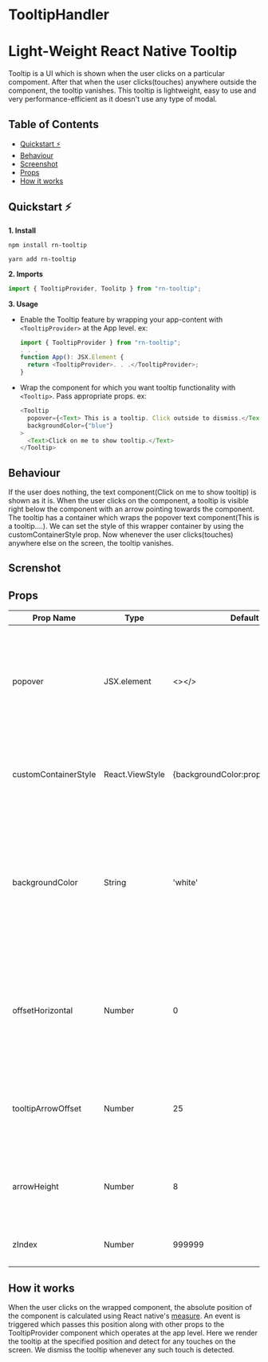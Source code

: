 # TooltipHandler

# Light-Weight React Native Tooltip

<p>Tooltip is a UI which is shown when the user clicks on a particular compoment. After that 
when the user clicks(touches) anywhere outside the component, the tooltip vanishes. This tooltip 
is lightweight, easy to use and very performance-efficient as it doesn't use any type of modal. 
</p>

## Table of Contents

- [Quickstart ⚡️](#quickstart-⚡️)
- [Behaviour](#behaviour)
- [Screenshot](#screenshot)
- [Props](#props)
- [How it works](#how-it-works)

## Quickstart ⚡️

**1. Install**

```console
npm install rn-tooltip
```

```console
yarn add rn-tooltip
```

**2. Imports**

```javascript
import { TooltipProvider, Toolitp } from "rn-tooltip";
```

**3. Usage**

- Enable the Tooltip feature by wrapping your app-content with `<TooltipProvider>` at the App level.
  ex:

  ```javascript
  import { TooltipProvider } from "rn-tooltip";
  . . .
  function App(): JSX.Element {
    return <TooltipProvider>. . .</TooltipProvider>;
  }
  ```

- Wrap the component for which you want tooltip functionality with `<Tooltip>`.
  Pass appropriate props.
  ex:
  ```javascript
  <Tooltip
    popover={<Text> This is a tooltip. Click outside to dismiss.</Text>}
    backgroundColor={"blue"}
  >
    <Text>Click on me to show tooltip.</Text>
  </Tooltip>
  ```

## Behaviour

If the user does nothing, the text component(Click on me to show tooltip) is shown as it is. When the user clicks on the component, a tooltip is visible right below the component with an arrow pointing towards the component. The tooltip has a container which wraps the popover text component(This is a tooltip....). We can set the style of this wrapper container by using the customContainerStyle prop. Now whenever the user clicks(touches) anywhere else on the screen, the
tooltip vanishes.

## Screnshot

## Props

| Prop Name            | Type            | Default value                            | Description                                                                                                                                   |
| -------------------- | --------------- | ---------------------------------------- | --------------------------------------------------------------------------------------------------------------------------------------------- |
| popover              | JSX.element     | <></>                                    | The tooltip component which is shown when user clicks on the component wrapped under Tooltip.                                                 |
| customContainerStyle | React.ViewStyle | {backgroundColor:props?.backgroundColor} | The style of the container which covers the popover component                                                                                 |
| backgroundColor      | String          | 'white'                                  | Color of the arrow which points towards the clickable component. Also the default background color of the container of the popover component. |
| offsetHorizontal     | Number          | 0                                        | Used to adjust the position of the tooltip horizontally. A positive offset will shift the tooltip towards the right                           |
| tooltipArrowOffset   | Number          | 25                                       | The distance of the arrow from the left-most end of the popover container                                                                     |
| arrowHeight          | Number          | 8                                        | The height of the arrow which points towards the clickable component.                                                                         |
| zIndex               | Number          | 999999                                   | The z-Index of the popover component                                                                                                          |

## How it works

When the user clicks on the wrapped component, the absolute position of the component is calculated using React native's [measure](https://facebook.github.io/react-native/docs/direct-manipulation.html#measurecallback). An event is triggered which passes this position along with other props to the TooltipProvider component which operates at the app level. Here we render the tooltip at the specified position and detect for any touches on the screen. We dismiss the tooltip whenever any such touch is detected.
